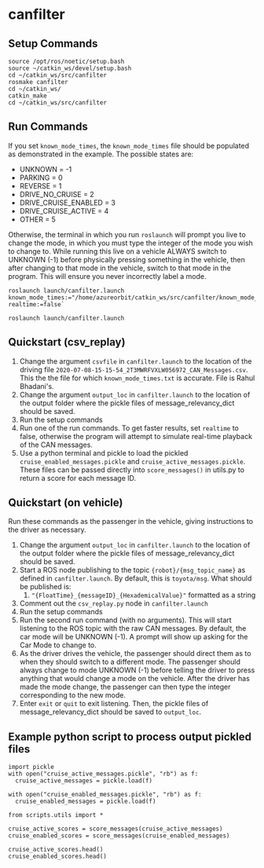 # canfilter

## Setup Commands

    source /opt/ros/noetic/setup.bash
    source ~/catkin_ws/devel/setup.bash
    cd ~/catkin_ws/src/canfilter
    rosmake canfilter
    cd ~/catkin_ws/
    catkin_make
    cd ~/catkin_ws/src/canfilter

## Run Commands

If you set `known_mode_times`, the `known_mode_times` file should be populated as demonstrated
in the example. The possible states are:

- UNKNOWN = -1
- PARKING = 0
- REVERSE = 1
- DRIVE_NO_CRUISE = 2
- DRIVE_CRUISE_ENABLED = 3
- DRIVE_CRUISE_ACTIVE = 4
- OTHER = 5

Otherwise, the terminal in which you run `roslaunch` will prompt you live to change the mode,
in which you must type the integer of the mode you wish to change to. While running this live on 
a vehicle ALWAYS switch to UNKNOWN (-1) before physically pressing something in the vehicle,
then after changing to that mode in the vehicle, switch to that mode in the program. This
will ensure you never incorrectly label a mode.

    roslaunch launch/canfilter.launch known_mode_times:="/home/azureorbit/catkin_ws/src/canfilter/known_mode_times.txt" realtime:=false`

    roslaunch launch/canfilter.launch

## Quickstart (csv_replay)

1. Change the argument `csvfile` in `canfilter.launch` to the location of the driving file
`2020-07-08-15-15-54_2T3MWRFVXLW056972_CAN_Messages.csv`. This the the file for which 
`known_mode_times.txt` is accurate. File is Rahul Bhadani's.
2. Change the argument `output_loc` in `canfilter.launch` to the location of the output
folder where the pickle files of message_relevancy_dict should be saved.
3. Run the setup commands
4. Run one of the run commands. To get faster results, set `realtime` to false, otherwise
the program will attempt to simulate real-time playback of the CAN messages.
5. Use a python terminal and pickle to load the pickled `cruise_enabled_messages.pickle`
and `cruise_active_messages.pickle`. These files can be passed directly into `score_messages()` 
in utils.py to return a score for each message ID.


## Quickstart (on vehicle)

Run these commands as the passenger in the vehicle, giving instructions to the driver as 
necessary.

1. Change the argument `output_loc` in `canfilter.launch` to the location of the output
folder where the pickle files of message_relevancy_dict should be saved.
2. Start a ROS node publishing to the topic `{robot}/{msg_topic_name}` as defined in
`canfilter.launch`. By default, this is `toyota/msg`. What should be published is:
   1. `"{FloatTime}_{messageID}_{HexademicalValue}"` formatted as a string
3. Comment out the `csv_replay.py` node in `canfilter.launch`
4. Run the setup commands
5. Run the second run command (with no arguments). This will start listening to the ROS topic 
with the raw CAN messages. By default, the car mode will be UNKNOWN (-1). A prompt will show
up asking for the Car Mode to change to.
6. As the driver drives the vehicle, the passenger should direct them as to when they should
switch to a different mode. The passenger should always change to mode UNKNOWN (-1) before
telling the driver to press anything that would change a mode on the vehicle. After the driver
has made the mode change, the passenger can then type the integer corresponding to the new mode.
7. Enter `exit` or `quit` to exit listening. Then, the pickle files of message_relevancy_dict 
should be saved to `output_loc`.

## Example python script to process output pickled files

    import pickle
    with open("cruise_active_messages.pickle", "rb") as f:
      cruise_active_messages = pickle.load(f)

    with open("cruise_enabled_messages.pickle", "rb") as f:
      cruise_enabled_messages = pickle.load(f)

    from scripts.utils import *

    cruise_active_scores = score_messages(cruise_active_messages)
    cruise_enabled_scores = score_messages(cruise_enabled_messages)

    cruise_active_scores.head()
    cruise_enabled_scores.head()